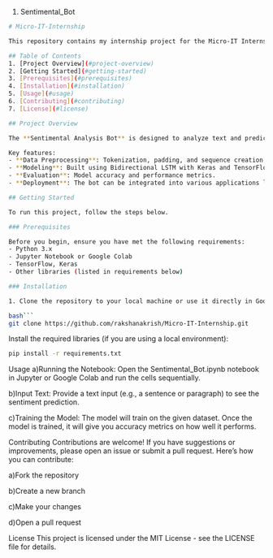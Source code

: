1) Sentimental_Bot
```bash
# Micro-IT-Internship

This repository contains my internship project for the Micro-IT Internship program. The project involves creating a **Sentimental Analysis Bot** using Natural Language Processing (NLP) techniques and deep learning models.

## Table of Contents
1. [Project Overview](#project-overview)
2. [Getting Started](#getting-started)
3. [Prerequisites](#prerequisites)
4. [Installation](#installation)
5. [Usage](#usage)
6. [Contributing](#contributing)
7. [License](#license)

## Project Overview

The **Sentimental Analysis Bot** is designed to analyze text and predict whether the sentiment behind it is positive, negative, or neutral. The model uses **Bidirectional LSTM** architecture for sentiment classification.

Key features:
- **Data Preprocessing**: Tokenization, padding, and sequence creation.
- **Modeling**: Built using Bidirectional LSTM with Keras and TensorFlow.
- **Evaluation**: Model accuracy and performance metrics.
- **Deployment**: The bot can be integrated into various applications like chatbots.

## Getting Started

To run this project, follow the steps below.

### Prerequisites

Before you begin, ensure you have met the following requirements:
- Python 3.x
- Jupyter Notebook or Google Colab
- TensorFlow, Keras
- Other libraries (listed in requirements below)

### Installation

1. Clone the repository to your local machine or use it directly in Google Colab:

bash```
git clone https://github.com/rakshanakrish/Micro-IT-Internship.git
```
Install the required libraries (if you are using a local environment):

```bash
pip install -r requirements.txt
```
Usage
a)Running the Notebook:
Open the Sentimental_Bot.ipynb notebook in Jupyter or Google Colab and run the cells sequentially.

b)Input Text:
Provide a text input (e.g., a sentence or paragraph) to see the sentiment prediction.

c)Training the Model:
The model will train on the given dataset. Once the model is trained, it will give you accuracy metrics on how well it performs.

Contributing
Contributions are welcome! If you have suggestions or improvements, please open an issue or submit a pull request. Here’s how you can contribute:

a)Fork the repository

b)Create a new branch

c)Make your changes

d)Open a pull request

License
This project is licensed under the MIT License - see the LICENSE file for details.

